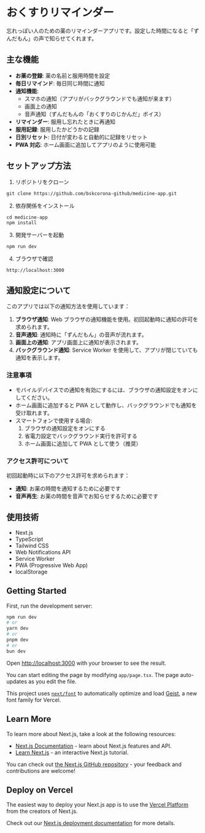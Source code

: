 # おくすりリマインダー

忘れっぽい人のための薬のリマインダーアプリです。設定した時間になると「ずんだもん」の声で知らせてくれます。

## 主な機能

- **お薬の登録**: 薬の名前と服用時間を設定
- **毎日リマインド**: 毎日同じ時間に通知
- **通知機能**:
  - スマホの通知（アプリがバックグラウンドでも通知が来ます）
  - 画面上の通知
  - 音声通知（ずんだもんの「おくすりのじかんだ」ボイス）
- **リマインダー**: 服用し忘れたときに再通知
- **服用記録**: 服用したかどうかの記録
- **日別リセット**: 日付が変わると自動的に記録をリセット
- **PWA 対応**: ホーム画面に追加してアプリのように使用可能

## セットアップ方法

1. リポジトリをクローン

```
git clone https://github.com/bskcorona-github/medicine-app.git
```

2. 依存関係をインストール

```
cd medicine-app
npm install
```

3. 開発サーバーを起動

```
npm run dev
```

4. ブラウザで確認

```
http://localhost:3000
```

## 通知設定について

このアプリでは以下の通知方法を使用しています：

1. **ブラウザ通知**: Web ブラウザの通知機能を使用。初回起動時に通知の許可を求められます。
2. **音声通知**: 通知時に「ずんだもん」の音声が流れます。
3. **画面上の通知**: アプリ画面上に通知が表示されます。
4. **バックグラウンド通知**: Service Worker を使用して、アプリが閉じていても通知を表示します。

### 注意事項

- モバイルデバイスでの通知を有効にするには、ブラウザの通知設定をオンにしてください。
- ホーム画面に追加すると PWA として動作し、バックグラウンドでも通知を受け取れます。
- スマートフォンで使用する場合:
  1. ブラウザの通知設定をオンにする
  2. 省電力設定でバックグラウンド実行を許可する
  3. ホーム画面に追加して PWA として使う（推奨）

### アクセス許可について

初回起動時に以下のアクセス許可を求められます：

- **通知**: お薬の時間を通知するために必要です
- **音声再生**: お薬の時間を音声でお知らせするために必要です

## 使用技術

- Next.js
- TypeScript
- Tailwind CSS
- Web Notifications API
- Service Worker
- PWA (Progressive Web App)
- localStorage

## Getting Started

First, run the development server:

```bash
npm run dev
# or
yarn dev
# or
pnpm dev
# or
bun dev
```

Open [http://localhost:3000](http://localhost:3000) with your browser to see the result.

You can start editing the page by modifying `app/page.tsx`. The page auto-updates as you edit the file.

This project uses [`next/font`](https://nextjs.org/docs/app/building-your-application/optimizing/fonts) to automatically optimize and load [Geist](https://vercel.com/font), a new font family for Vercel.

## Learn More

To learn more about Next.js, take a look at the following resources:

- [Next.js Documentation](https://nextjs.org/docs) - learn about Next.js features and API.
- [Learn Next.js](https://nextjs.org/learn) - an interactive Next.js tutorial.

You can check out [the Next.js GitHub repository](https://github.com/vercel/next.js) - your feedback and contributions are welcome!

## Deploy on Vercel

The easiest way to deploy your Next.js app is to use the [Vercel Platform](https://vercel.com/new?utm_medium=default-template&filter=next.js&utm_source=create-next-app&utm_campaign=create-next-app-readme) from the creators of Next.js.

Check out our [Next.js deployment documentation](https://nextjs.org/docs/app/building-your-application/deploying) for more details.
